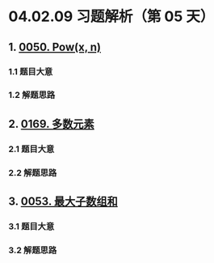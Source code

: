 # 04.02.09 习题解析（第 05 天）

## 1. [0050. Pow(x, n)](https://leetcode.cn/problems/powx-n/)

### 1.1 题目大意

### 1.2 解题思路

## 2. [0169. 多数元素](https://leetcode.cn/problems/majority-element/)

### 2.1 题目大意

### 2.2 解题思路

## 3. [0053. 最大子数组和](https://leetcode.cn/problems/maximum-subarray/)

### 3.1 题目大意

### 3.2 解题思路    
